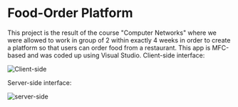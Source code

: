 # Food-Order Platform
This project is the result of the course "Computer Networks" where we were allowed to work in group of 2 within exactly 4 weeks in order to create a platform so that users can order food from a restaurant.
This app is MFC-based and was coded up using Visual Studio.
Client-side interface:

![Client-side](https://user-images.githubusercontent.com/90401104/212589815-a0f74be1-8887-426c-be58-beebcfd609ed.png)

Server-side interface:

![server-side](https://user-images.githubusercontent.com/90401104/212590063-d7545e46-4d66-45d5-9cac-70c465762a95.png)
